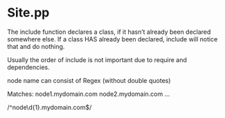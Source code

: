 ﻿# Site.pp

The include function declares a class, if it hasn’t already been declared somewhere else. If a class HAS already been declared, include will notice that and do nothing.

Usually the order of include is not important due to require and dependencies.



node name can consist of Regex (without double quotes)

Matches:
node1.mydomain.com
node2.mydomain.com
...

/^node\d{1}.mydomain.com$/